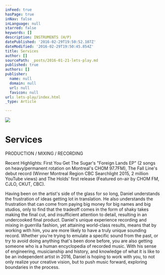 ```yaml
---
inFeed: true
hasPage: true
inNav: false
inLanguage: null
starred: false
keywords: []
description: INSTRUMENTS (H/P)
datePublished: '2016-02-29T19:50:52.107Z'
dateModified: '2016-02-29T19:50:45.854Z'
title: Services
author: []
sourcePath: _posts/2016-01-21-lets-play.md
published: true
authors: []
publisher:
  name: null
  domain: null
  url: null
  favicon: null
url: lets-play/index.html
_type: Article

---
```

![](https://the-grid-user-content.s3-us-west-2.amazonaws.com/314b74f9-697e-408c-b1ea-7f8f7ef9fad4.png)

# Services

PRODUCTION / MIXING / RECORDING

Recent Highlights: First You Get The Sugar's "Foreign Lands EP" (2 songs on heavy/permanent rotation on Montreal's CHOM 97.7FM), The Fall Line's debut record (Winner Montreal Region CBC Searchlight 2015, 2 million YouTube views) and The Holds' first release (Featured on-air by CHOM FM, CJLO, CKUT, CBC).

Having been on the artist's side of the glass for so long, Daniel understands the frustration of ideas getting lot in translation.  He also understands the frustration that can come from paying big money for big names and big studios, only to find that the tradeoff comes in the form of shaky takes making the final cut, and insufficient attention to detail, resulting in an undercooked final product.  Daniel's unique experience recording and mixing in guerrilla fashion, yet attaining world-class results, means that by working with him, you are more likely to have a truly unique sounding record.  Whether you're trying to emulate a specific sound from the past, or try to avoid doing anything that's been done before, you are also getting someone who is a human encyclopedia of recorded music.  With his sense of engineering, musicianship and history, and knowledge of what it is like to be an independent artist in 2016, Daniel is hoping to work with you, to not only realize your creative vision, but to push music forward, exploring boundaries in the process.